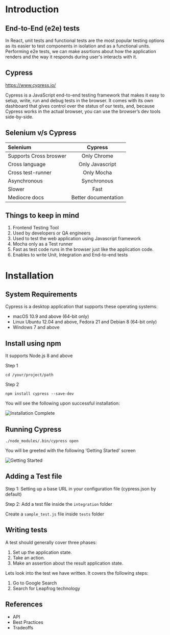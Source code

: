 # Introduction
## End-to-End (e2e) tests
In React, unit tests and functional tests are the most popular testing options as its easier to test components in isolation and as a functional units. Performing e2e tests, we can make assrtions about how the application renders and the way it responds during user's interacts with it.

## Cypress

https://www.cypress.io/

Cypress is a JavaScript end-to-end testing framework that makes it easy to setup, write, run and debug tests in the browser. It comes with its own dashboard that gives control over the status of our tests, and, because Cypress works in the actual browser, you can use the browser’s dev tools side-by-side.

## Selenium v/s Cypress
| Selenium               | Cypress              |
| :----------------------| :------------------: |
| Supports Cross broswer | Only Chrome          |
| Cross language         | Only Javascript      |
| Cross test-runner      | Only Mocha           |
| Asynchronous           | Synchronous          |
| Slower                 | Fast                 |
| Mediocre docs          | Better documentation |

## Things to keep in mind
1) Frontend Testing Tool
2) Used by developers or QA engineers
3) Used to test the web application using Javascript framework
4) Mocha only as a Test runner
5) Fast as test code runs in the browser just like the application code.
6) Enables to write Unit, Integration and End-to-end tests

# Installation
## System Requirements
Cypress is a desktop application that supports these operating systems:
- macOS 10.9 and above (64-bit only)
- Linux Ubuntu 12.04 and above, Fedora 21 and Debian 8 (64-bit only)
- Windows 7 and above

## Install using npm
It supports Node.js 8 and above

Step 1

```cd /your/project/path```

Step 2

```npm install cypress --save-dev```

You will see the following upon successful installation:

![Installation Complete](https://github.com/Nischalkhadka/cypress-starter-kit/blob/master/screenshots/Installation.png)

## Running Cypress

```./node_modules/.bin/cypress open```

You will be greeted with the following 'Getting Started' screen

![Getting Started](https://github.com/Nischalkhadka/cypress-starter-kit/blob/master/screenshots/Open_Cypress.png)

## Adding a Test file

Step 1: Setting up a base URL in your configuration file (cypress.json by default)

Step 2: Add a test file inside the ```integration``` folder

Create a ```sample_test.js``` file inside ```tests``` folder

## Writing tests

A test should generally cover three phases:
1. Set up the application state.
2. Take an action.
3. Make an assertion about the result application state.

Lets look into the test we have written. It covers the following steps:

1. Go to Google Search
2. Search for Leapfrog technology



## References
- API
- Best Practices
- Tradeoffs
